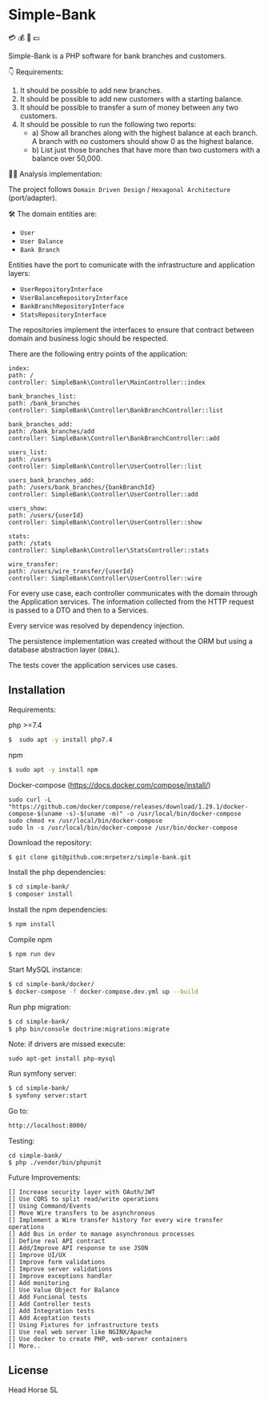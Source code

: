 # Simple-Bank 
:credit_card: :moneybag: :money_with_wings: :dollar:

Simple-Bank is a PHP software for bank branches and customers.

:point_down: Requirements:

1. It should be possible to add new branches.
2. It should be possible to add new customers with a starting balance.
3. It should be possible to transfer a sum of money between any two customers.
4. It should be possible to run the following two reports:
   * a) Show all branches along with the highest balance at each branch. A branch with no customers should show 0 as the highest balance.
   * b) List just those branches that have more than two customers with a balance over 50,000.

:male_detective: Analysis implementation:

The project follows `Domain Driven Design` / `Hexagonal Architecture` (port/adapter).

:hammer_and_wrench: The domain entities are:

* `User`
* `User Balance`
* `Bank Branch`

Entities have the port to comunicate with the infrastructure and application layers:

* `UserRepositoryInterface`
* `UserBalanceRepositoryInterface`
* `BankBranchRepositoryInterface`
* `StatsRepositoryInterface`

The repositories implement the interfaces to ensure that contract between domain and business logic should be
respected.

There are the following entry points of the application:

```
index:
path: /
controller: SimpleBank\Controller\MainController::index

bank_branches_list:
path: /bank_branches
controller: SimpleBank\Controller\BankBranchController::list

bank_branches_add:
path: /bank_branches/add
controller: SimpleBank\Controller\BankBranchController::add

users_list:
path: /users
controller: SimpleBank\Controller\UserController::list

users_bank_branches_add:
path: /users/bank_branches/{bankBranchId}
controller: SimpleBank\Controller\UserController::add

users_show:
path: /users/{userId}
controller: SimpleBank\Controller\UserController::show

stats:
path: /stats
controller: SimpleBank\Controller\StatsController::stats

wire_transfer:
path: /users/wire_transfer/{userId}
controller: SimpleBank\Controller\UserController::wire
```

For every use case, each controller communicates with the domain through
the Application services. The information collected from the HTTP request
is passed to a DTO and then to a Services.

Every service was resolved by dependency injection.

The persistence implementation was created without the ORM but using
a database abstraction layer (`DBAL`).

The tests cover the application services use cases.


## Installation

Requirements:

php >=7.4

```bash
$  sudo apt -y install php7.4   
```

npm

```bash
$ sudo apt -y install npm
```

Docker-compose (https://docs.docker.com/compose/install/)

```
sudo curl -L "https://github.com/docker/compose/releases/download/1.29.1/docker-compose-$(uname -s)-$(uname -m)" -o /usr/local/bin/docker-compose
sudo chmod +x /usr/local/bin/docker-compose
sudo ln -s /usr/local/bin/docker-compose /usr/bin/docker-compose
```

Download the repository:

```bash
$ git clone git@github.com:mrpeterz/simple-bank.git
```
Install the php dependencies:

```bash
$ cd simple-bank/
$ composer install
```

Install the npm dependencies:

```bash
$ npm install
```

Compile npm 

```bash
$ npm run dev
```

Start MySQL instance:

```bash
$ cd simple-bank/docker/
$ docker-compose -f docker-compose.dev.yml up --build
```
Run php migration:

```bash
$ cd simple-bank/
$ php bin/console doctrine:migrations:migrate
```
Note: if drivers are missed execute:
```
sudo apt-get install php-mysql
```
Run symfony server:

```bash
$ cd simple-bank/
$ symfony server:start
```

Go to:

```bash
http://localhost:8000/
```

Testing:

```
cd simple-bank/
$ php ./vendor/bin/phpunit
```

Future Improvements:

```
[] Increase security layer with OAuth/JWT  
[] Use CQRS to split read/write operations
[] Using Command/Events
[] Move Wire transfers to be asynchronous
[] Implement a Wire transfer history for every wire transfer operations
[] Add Bus in order to manage asynchronous processes
[] Define real API contract
[] Add/Improve API response to use JSON
[] Improve UI/UX
[] Improve form validations
[] Improve server validations
[] Improve exceptions handler
[] Add monitoring
[] Use Value Object for Balance
[] Add Funcional tests
[] Add Controller tests
[] Add Integration tests
[] Add Aceptation tests
[] Using Fixtures for infrastructure tests
[] Use real web server like NGINX/Apache
[] Use docker to create PHP, web-server containers
[] More..
```

## License
Head Horse SL
